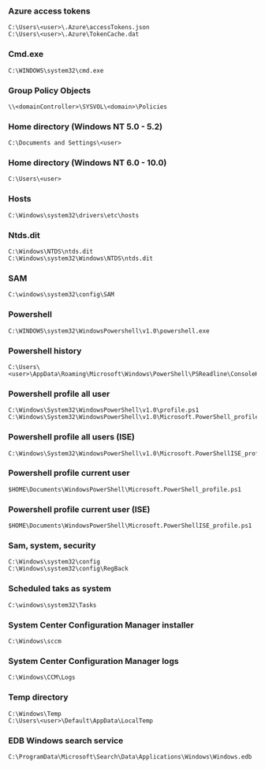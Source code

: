 ### Azure access tokens
```
C:\Users\<user>\.Azure\accessTokens.json
C:\Users\<user>\.Azure\TokenCache.dat
```

### Cmd.exe 
```
C:\WINDOWS\system32\cmd.exe
```

### Group Policy Objects 
```
\\<domainController>\SYSVOL\<domain>\Policies
```

### Home directory (Windows NT 5.0 - 5.2) 
```
C:\Documents and Settings\<user>
```

### Home directory (Windows NT 6.0 - 10.0) 
```
C:\Users\<user>
```

### Hosts 
```
C:\Windows\system32\drivers\etc\hosts
```

### Ntds.dit 
```
C:\Windows\NTDS\ntds.dit
C:\Windows\system32\Windows\NTDS\ntds.dit
```

### SAM
```
C:\windows\system32\config\SAM
```

### Powershell 
```
C:\WINDOWS\system32\WindowsPowershell\v1.0\powershell.exe
```

### Powershell history 
```
C:\Users\<user>\AppData\Roaming\Microsoft\Windows\PowerShell\PSReadline\ConsoleHost_history.txt
```

### Powershell profile all user 
```
C:\Windows\System32\WindowsPowerShell\v1.0\profile.ps1
C:\Windows\System32\WindowsPowerShell\v1.0\Microsoft.PowerShell_profile.ps1
```

### Powershell profile all users (ISE) 
```
C:\Windows\System32\WindowsPowerShell\v1.0\Microsoft.PowerShellISE_profile.ps1
```

### Powershell profile current user 
```
$HOME\Documents\WindowsPowerShell\Microsoft.PowerShell_profile.ps1
```

### Powershell profile current user (ISE) 
```
$HOME\Documents\WindowsPowerShell\Microsoft.PowerShellISE_profile.ps1
```

### Sam, system, security 
```
C:\Windows\system32\config
C:\Windows\system32\config\RegBack
```

### Scheduled taks as system 
```
C:\windows\system32\Tasks
```

### System Center Configuration Manager installer 
```
C:\Windows\sccm
```

### System Center Configuration Manager logs 
```
C:\Windows\CCM\Logs
```

### Temp directory
```
C:\Windows\Temp
C:\Users\<user>\Default\AppData\LocalTemp
```

### EDB Windows search service
```
C:\ProgramData\Microsoft\Search\Data\Applications\Windows\Windows.edb
```

